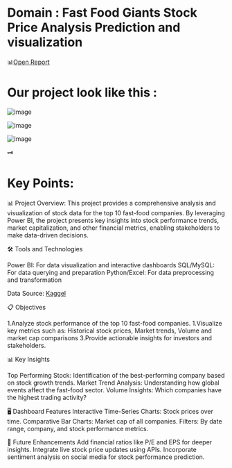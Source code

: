 # Domain : Fast Food Giants Stock Price Analysis Prediction and visualization

📊[Open Report](https://app.powerbi.com/groups/me/reports/e68c549f-9689-4924-8012-d83369d6ad54/4f5966482deb18a4ff46?experience=power-bi&bookmarkGuid=312d5315a9575708c53f)

# Our project look like this :
![image](https://github.com/user-attachments/assets/7cd58f9e-2290-43e3-9bf2-bcd418c8890f)

![image](https://github.com/user-attachments/assets/e7c764b0-2156-4f50-af91-14298c7ed639)

![image](https://github.com/user-attachments/assets/069e252a-6935-4718-b6ed-782c1ef69636)

🗝️
# Key Points:
📊 Project Overview: This project provides a comprehensive analysis and visualization of stock data for the top 10 fast-food companies. By leveraging Power BI, the project presents key insights into stock performance trends, market capitalization, and other financial metrics, enabling stakeholders to make data-driven decisions.

🛠️ Tools and Technologies

Power BI: For data visualization and interactive dashboards
SQL/MySQL: For data querying and preparation
Python/Excel: For data preprocessing and transformation

Data Source: [Kaggel](https://www.kaggle.com/datasets/nguyentiennhan/stock-prices-of-the-10-largest-fast-food-companies?select=QSR.csv)

📋 Objectives

1.Analyze stock performance of the top 10 fast-food companies.
1.Visualize key metrics such as:
Historical stock prices,
Market trends,
Volume and market cap comparisons
3.Provide actionable insights for investors and stakeholders.

📊 Key Insights

Top Performing Stock: Identification of the best-performing company based on stock growth trends.
Market Trend Analysis: Understanding how global events affect the fast-food sector.
Volume Insights: Which companies have the highest trading activity?

🖥️ Dashboard Features
Interactive Time-Series Charts: Stock prices over time.
Comparative Bar Charts: Market cap of all companies.
Filters: By date range, company, and stock performance metrics.

📝 Future Enhancements
Add financial ratios like P/E and EPS for deeper insights.
Integrate live stock price updates using APIs.
Incorporate sentiment analysis on social media for stock performance prediction.






